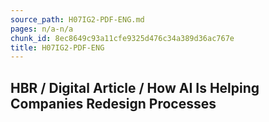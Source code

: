 ```yaml
---
source_path: H07IG2-PDF-ENG.md
pages: n/a-n/a
chunk_id: 8ec8649c93a11cfe9325d476c34a389d36ac767e
title: H07IG2-PDF-ENG
---
```

## HBR / Digital Article / How AI Is Helping Companies Redesign Processes
